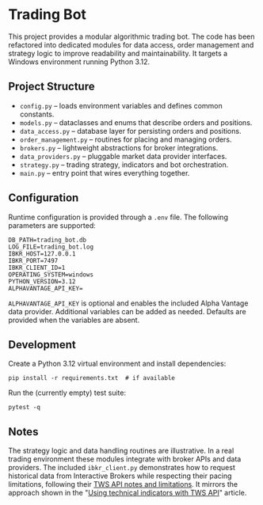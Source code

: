 # Trading Bot

This project provides a modular algorithmic trading bot. The code has been
refactored into dedicated modules for data access, order management and
strategy logic to improve readability and maintainability. It targets a
Windows environment running Python 3.12.

## Project Structure

- `config.py` – loads environment variables and defines common constants.
- `models.py` – dataclasses and enums that describe orders and positions.
- `data_access.py` – database layer for persisting orders and positions.
- `order_management.py` – routines for placing and managing orders.
- `brokers.py` – lightweight abstractions for broker integrations.
- `data_providers.py` – pluggable market data provider interfaces.
- `strategy.py` – trading strategy, indicators and bot orchestration.
- `main.py` – entry point that wires everything together.

## Configuration

Runtime configuration is provided through a `.env` file. The following
parameters are supported:

```
DB_PATH=trading_bot.db
LOG_FILE=trading_bot.log
IBKR_HOST=127.0.0.1
IBKR_PORT=7497
IBKR_CLIENT_ID=1
OPERATING_SYSTEM=windows
PYTHON_VERSION=3.12
ALPHAVANTAGE_API_KEY=
```

`ALPHAVANTAGE_API_KEY` is optional and enables the included Alpha Vantage
data provider. Additional variables can be added as needed. Defaults are
provided when the variables are absent.

## Development

Create a Python 3.12 virtual environment and install dependencies:

```
pip install -r requirements.txt  # if available
```

Run the (currently empty) test suite:

```
pytest -q
```

## Notes

The strategy logic and data handling routines are illustrative. In a real
trading environment these modules integrate with broker APIs and data
providers. The included `ibkr_client.py` demonstrates how to request
historical data from Interactive Brokers while respecting their pacing
limitations, following their [TWS API notes and limitations](https://www.interactivebrokers.com/campus/ibkr-api-page/twsapi-doc/#notes-and-limitations).
It mirrors the approach shown in the
"[Using technical indicators with TWS API](https://www.interactivebrokers.com/campus/ibkr-quant-news/using-technical-indicators-with-tws-api/)" article.
